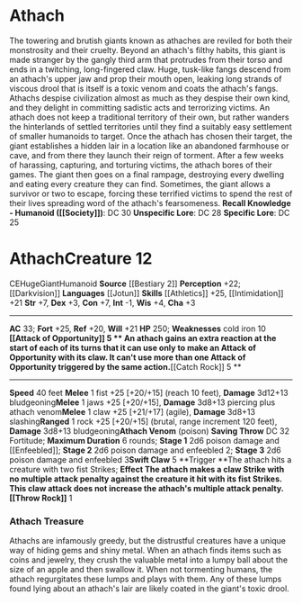 ﻿---
ac: '33'
alignment: CE
all_resistance: null
burrow_speed: null
charisma: '+3'
climb_speed: null
constitution: '+7'
creature_ability:
- Athach Venom
- Attack of Opportunity
- Catch Rock
- Swift Claw
- Throw Rock
creature_family: null
description: 'The towering and brutish giants known as athaches are reviled for both
  their monstrosity and their cruelty. Beyond an athach''s filthy habits, this giant
  is made stranger by the gangly third arm that protrudes from their torso and ends
  in a twitching, long-fingered claw. Huge, tusk-like fangs descend from an athach''s
  upper jaw and prop their mouth open, leaking long strands of viscous drool that
  is itself is a toxic venom and coats the athach''s fangs.<br/><br/>Athachs despise
  civilization almost as much as they despise their own kind, and they delight in
  committing sadistic acts and terrorizing victims. An athach does not keep a traditional
  territory of their own, but rather wanders the hinterlands of settled territories
  until they find a suitably easy settlement of smaller humanoids to target. Once
  the athach has chosen their target, the giant establishes a hidden lair in a location
  like an abandoned farmhouse or cave, and from there they launch their reign of torment.
  After a few weeks of harassing, capturing, and torturing victims, the athach bores
  of their games. The giant then goes on a final rampage, destroying every dwelling
  and eating every creature they can find. Sometimes, the giant allows a survivor
  or two to escape, forcing these terrified victims to spend the rest of their lives
  spreading word of the athach''s fearsomeness.<br/><br/><b><u>Recall Knowledge -
  Humanoid</u> ( [[DATABASE/skill/Society|Society]] )</b>: DC 30<br/><b><u>Unspecific
  Lore</u></b>: DC 28<br/><b><u>Specific Lore</u></b>: DC 25'
dexterity: '+3'
element: null
fly_speed: null
fortitude: '+25'
hardness: null
hp: '250'
id: '556'
immunity: null
intelligence: '-1'
land_speed: '40'
language:
- '[[DATABASE/language/Jotun|Jotun]]'
level: '12'
max_speed: '40'
name: Athach
perception: '+22'
rarity: Common
reflex: '+20'
resistance: null
rus_type_level: null
school: null
sense:
- '[[DATABASE/monsterability/Darkvision|darkvision]]'
size: Huge
skill:
- '[[DATABASE/skill/Athletics|Athletics]] +25'
- '[[DATABASE/skill/Intimidation|Intimidation]] +21'
source: '[[DATABASE/source/Bestiary 2|Bestiary 2]]'
speed:
- 40 feet
spell: null
strength: '+7'
strength_req: '7'
strongest_save:
- Fortitude
swim_speed: null
trait:
- '[[DATABASE/trait/Giant|Giant]]'
- '[[DATABASE/trait/Humanoid|Humanoid]]'
type: Creature
vision: Darkvision
weakest_save:
- Reflex
weakness:
- cold iron 10
will: '+21'
wisdom: '+4'

---
# Athach

The towering and brutish giants known as athaches are reviled for both their monstrosity and their cruelty. Beyond an athach's filthy habits, this giant is made stranger by the gangly third arm that protrudes from their torso and ends in a twitching, long-fingered claw. Huge, tusk-like fangs descend from an athach's upper jaw and prop their mouth open, leaking long strands of viscous drool that is itself is a toxic venom and coats the athach's fangs.
Athachs despise civilization almost as much as they despise their own kind, and they delight in committing sadistic acts and terrorizing victims. An athach does not keep a traditional territory of their own, but rather wanders the hinterlands of settled territories until they find a suitably easy settlement of smaller humanoids to target. Once the athach has chosen their target, the giant establishes a hidden lair in a location like an abandoned farmhouse or cave, and from there they launch their reign of torment. After a few weeks of harassing, capturing, and torturing victims, the athach bores of their games. The giant then goes on a final rampage, destroying every dwelling and eating every creature they can find. Sometimes, the giant allows a survivor or two to escape, forcing these terrified victims to spend the rest of their lives spreading word of the athach's fearsomeness.
**Recall Knowledge - Humanoid ([[Society]])**: DC 30
**Unspecific Lore**: DC 28
**Specific Lore**: DC 25

# Athach<span class="item-type">Creature 12</span>

<span class="trait-alignment item-trait">CE</span><span class="trait-size item-trait">Huge</span><span class="item-trait">Giant</span><span class="item-trait">Humanoid</span>
**Source** [[Bestiary 2]] 
**Perception** +22; [[Darkvision]]
**Languages** [[Jotun]]
**Skills** [[Athletics]] +25, [[Intimidation]] +21
**Str** +7, **Dex** +3, **Con** +7, **Int** -1, **Wis** +4, **Cha** +3

---
**AC** 33; **Fort** +25, **Ref** +20, **Will** +21
**HP** 250; **Weaknesses** cold iron 10
<span class="in-box-ability">**[[Attack of Opportunity]] <span class="action-icon">5</span> ** An athach gains an extra reaction at the start of each of its turns that it can use only to make an Attack of Opportunity with its claw. It can't use more than one Attack of Opportunity triggered by the same action.</span><span class="in-box-ability">**[[Catch Rock]] <span class="action-icon">5</span> ** </span>

---
**Speed** 40 feet
<span class="in-box-ability">**Melee** <span class="action-icon">1</span> fist +25 [+20/+15] (reach 10 feet), **Damage** 3d12+13 bludgeoning</span><span class="in-box-ability">**Melee** <span class="action-icon">1</span> jaws +25 [+20/+15], **Damage** 3d8+13 piercing plus athach venom</span><span class="in-box-ability">**Melee** <span class="action-icon">1</span> claw +25 [+21/+17] (agile), **Damage** 3d8+13 slashing</span><span class="in-box-ability">**Ranged** <span class="action-icon">1</span> rock +25 [+20/+15] (brutal, range increment 120 feet), **Damage** 3d8+13 bludgeoning</span><span class="in-box-ability">**Athach Venom** (poison) **Saving Throw** DC 32 Fortitude; **Maximum Duration** 6 rounds; **Stage 1** 2d6 poison damage and [[Enfeebled]]; **Stage 2** 2d6 poison damage and enfeebled 2; **Stage 3** 2d6 poison damage and enfeebled 3</span><span class="in-box-ability">**Swift Claw** <span class="action-icon">5</span> **Trigger **The athach hits a creature with two fist Strikes; **Effect **The athach makes a claw Strike with no multiple attack penalty against the creature it hit with its fist Strikes. This claw attack does not increase the athach's multiple attack penalty.</span><span class="in-box-ability">**[[Throw Rock]]** <span class="action-icon">1</span> </span>

###  Athach Treasure

Athachs are infamously greedy, but the distrustful creatures have a unique way of hiding gems and shiny metal. When an athach finds items such as coins and jewelry, they crush the valuable metal into a lumpy ball about the size of an apple and then swallow it. When not tormenting humans, the athach regurgitates these lumps and plays with them. Any of these lumps found lying about an athach's lair are likely coated in the giant's toxic drool.